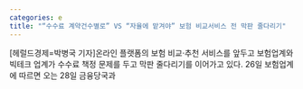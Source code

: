 ```yaml
---
categories: e
title: "“수수료 계약건수별로” VS “자율에 맡겨야” 보험 비교서비스 전 막판 줄다리기"
---
```

[헤럴드경제=박병국 기자]온라인 플랫폼의 보험 비교&middot;추천 서비스를 앞두고 보험업계와 빅테크 업계가 수수료 책정 문제를 두고 막판 줄다리기를 이어가고 있다. 26일 보험업계에 따르면 오는 28일 금융당국과
